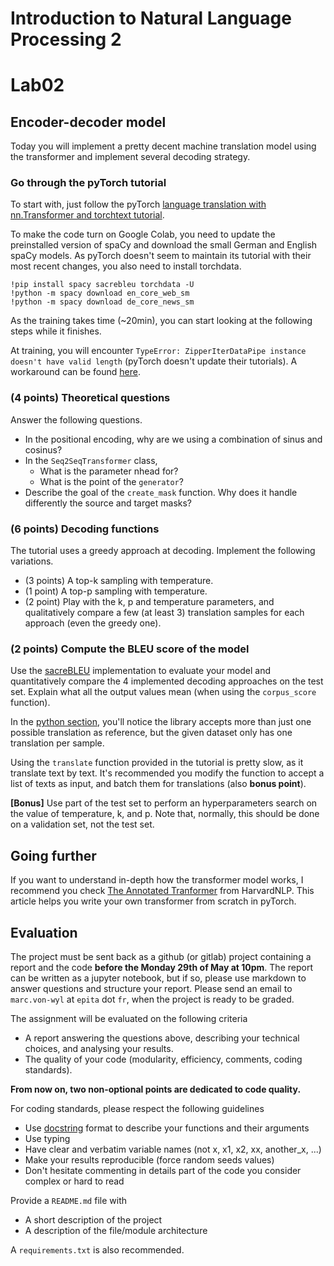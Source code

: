 # Introduction to Natural Language Processing 2
# Lab02

## Encoder-decoder model

Today you will implement a pretty decent machine translation model using the transformer and implement several decoding strategy.

###  Go through the pyTorch tutorial

To start with, just follow the pyTorch [language translation with nn.Transformer and torchtext tutorial](https://pytorch.org/tutorials/beginner/translation_transformer.html).

To make the code turn on Google Colab, you need to update the preinstalled version of spaCy and download the small German and English spaCy models. As pyTorch doesn't seem to maintain its tutorial with their most recent changes, you also need to install torchdata.
```
!pip install spacy sacrebleu torchdata -U
!python -m spacy download en_core_web_sm
!python -m spacy download de_core_news_sm
```

As the training takes time (~20min), you can start looking at the following steps while it finishes.

At training, you will encounter `TypeError: ZipperIterDataPipe instance doesn't have valid length` (pyTorch doesn't update their tutorials). A workaround can be found [here](https://github.com/pytorch/tutorials/issues/1868).

### **(4 points)** Theoretical questions

Answer the following questions.

* In the positional encoding, why are we using a combination of sinus and cosinus?
* In the `Seq2SeqTransformer` class,
  * What is the parameter nhead for?
  * What is the point of the `generator`?
* Describe the goal of the `create_mask` function. Why does it handle differently the source and target masks?
  

### **(6 points)** Decoding functions

The tutorial uses a greedy approach at decoding. Implement the following variations.
* (3 points) A top-k sampling with temperature.
* (1 point) A top-p sampling with temperature.
* (2 point) Play with the k, p and temperature parameters, and qualitatively compare a few (at least 3) translation samples for each approach (even the greedy one).

### **(2 points)** Compute the BLEU score of the model

Use the [sacreBLEU](https://github.com/mjpost/sacreBLEU) implementation to evaluate your model and quantitatively compare the 4 implemented decoding approaches on the test set. Explain what all the output values mean (when using the `corpus_score` function).

In the [python section](https://github.com/mjpost/sacrebleu#using-sacrebleu-from-python), you'll notice the library accepts more than just one possible translation as reference, but the given dataset only has one translation per sample.

Using the `translate` function provided in the tutorial is pretty slow, as it translate text by text. It's recommended you modify the function to accept a list of texts as input, and batch them for translations (also **bonus point**).

**\[Bonus\]** Use part of the test set to perform an hyperparameters search on the value of temperature, k, and p. Note that, normally, this should be done on a validation set, not the test set.

## Going further

If you want to understand in-depth how the transformer model works, I recommend you check [The Annotated Tranformer](http://nlp.seas.harvard.edu/2018/04/03/attention.html) from HarvardNLP. This article helps you write your own transformer from scratch in pyTorch.

## Evaluation

The project must be sent back as a github (or gitlab) project containing a report and the code **before the Monday 29th of May at 10pm**. The report can be written as a jupyter notebook, but if so, please use markdown to answer questions and structure your report. Please send an email to `marc.von-wyl` at `epita` dot `fr`, when the project is ready to be graded.

The assignment will be evaluated on the following criteria

* A report answering the questions above, describing your technical choices, and analysing your results.
* The quality of your code (modularity, efficiency, comments, coding standards).

**From now on, two non-optional points are dedicated to code quality.**

For coding standards, please respect the following guidelines
* Use [docstring](https://www.programiz.com/python-programming/docstrings) format to describe your functions and their arguments
* Use typing
* Have clear and verbatim variable names (not x, x1, x2, xx, another_x, ...)
* Make your results reproducible (force random seeds values)
* Don't hesitate commenting in details part of the code you consider complex or hard to read

Provide a `README.md` file with 
* A short description of the project
* A description of the file/module architecture

A `requirements.txt` is also recommended.
